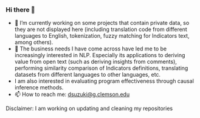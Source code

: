 ### Hi there 👋

- 🔭 I’m currently working on some projects that contain private data, so they are not displayed here (including translation code from different languages to English, tokenization, fuzzy matching for Indicators text, among others).
- 🌱 The business needs I have come across have led me to be increasingly interested in NLP. Especially its applications to deriving value from open text (such as deriving insights from comments), performing similarity comparison of Indicators definitions, translating datasets from different languages to other languages, etc.
- I am also interested in evaluating program effectiveness through causal inference methods.
- 📫 How to reach me: dsuzuki@g.clemson.edu


Disclaimer: I am working on updating and cleaning my repositories
<!--
**dorissuzukiesmerio/dorissuzukiesmerio** is a ✨ _special_ ✨ repository because its `README.md` (this file) appears on your GitHub profile.


<div>

  <img src="https://github.com/devicons/devicon/blob/master/icons/git/git-original-wordmark.svg" title="Git" **alt="Git" width="40" height="40"/>
</div>

